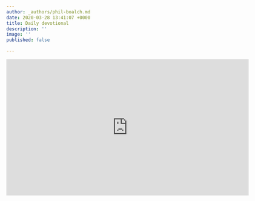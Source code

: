 ```yaml
---
author: _authors/phil-boalch.md
date: 2020-03-28 13:41:07 +0000
title: Daily devotional
description: ''
image: ''
published: false

---
```

<iframe src="https://player.vimeo.com/video/400554381" width="640" height="360" frameborder="0" allow="autoplay; fullscreen" allowfullscreen></iframe>